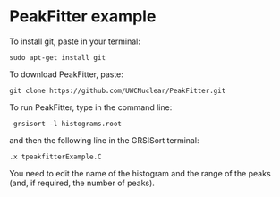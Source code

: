 # PeakFitter example

To install git, paste in your terminal:

    sudo apt-get install git

To download PeakFitter, paste:

    git clone https://github.com/UWCNuclear/PeakFitter.git

To run PeakFitter, type in the command line:

     grsisort -l histograms.root
    
and then the following line in the GRSISort terminal:

    .x tpeakfitterExample.C
    
You need to edit the name of the histogram and the range of the peaks (and, if required, the number of peaks).

